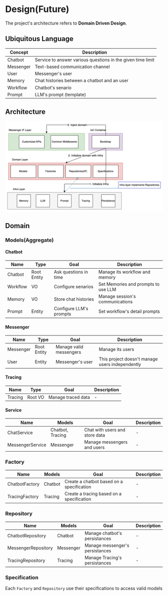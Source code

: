 # Design(Future)
The project's architecture refers to **Domain Driven Design**.

## Ubiquitous Language
| Concept   | Description                                                 |
| --------- | ----------------------------------------------------------- |
| Chatbot   | Service to answer various questions in the given time limit |
| Messenger | Text-based communication channel                            |
| User      | Messenger's user                                            |
| Memory    | Chat histories between a chatbot and an user                |
| Workflow  | Chatbot's senario                                           |
| Prompt    | LLM's prompt (template)                                     |

## Architecture
![alt architecture](architecture.png)

## Domain
### Models(Aggregate)
#### Chatbot
| Name     | Type        | Goal                    | Description                         |
| -------- | ----------- | ----------------------- | ----------------------------------- |
| Chatbot  | Root Entity | Ask questions in time   | Manage its workflow and memory      |
| Workflow | VO          | Configure senarios      | Set Memories and prompts to use LLM |
| Memory   | VO          | Store chat histories    | Manage session's communications     |
| Prompt   | Entity      | Configure LLM's prompts | Set workflow's detail prompts       |

#### Messenger
| Name      | Type        | Goal                    | Description                                     |
| --------- | ----------- | ----------------------- | ----------------------------------------------- |
| Messenger | Root Entity | Manage valid messengers | Manage its users                                |
| User      | Entity      | Messenger's user        | This project doesn't manage users independently |

#### Tracing
| Name    | Type    | Goal               | Description |
| ------- | ------- | ------------------ | ----------- |
| Tracing | Root VO | Manage traced data | -           |

#### Service
| Name             | Models           | Goal                           | Description |
| ---------------- | ---------------- | ------------------------------ | ----------- |
| ChatService      | Chatbot, Tracing | Chat with users and store data | -           |
| MessengerService | Messenger        | Manage messengers and users    | -           |

### Factory
| Name           | Models  | Goal                                      | Description |
| -------------- | ------- | ----------------------------------------- | ----------- |
| ChatbotFactory | Chatbot | Create a chatbot based on a specification | -           |
| TracingFactory | Tracing | Create a tracing based on a specification | -           |

### Repository
| Name                | Models    | Goal                            | Description |
| ------------------- | --------- | ------------------------------- | ----------- |
| ChatbotRepository   | Chatbot   | Manage chatbot's persistances   | -           |
| MessengerRepository | Messenger | Manage messenger's persistances | -           |
| TracingRepository   | Tracing   | Manage Tracing's persistances   | -           |

### Specification
Each `Factory` and `Repository` use their specifications to access valid models

